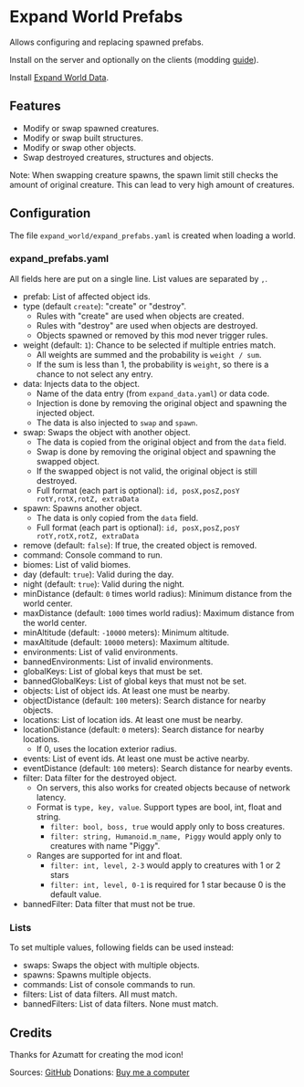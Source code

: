 # Expand World Prefabs

Allows configuring and replacing spawned prefabs.

Install on the server and optionally on the clients (modding [guide](https://youtu.be/L9ljm2eKLrk)).

Install [Expand World Data](https://valheim.thunderstore.io/package/JereKuusela/Expand_World_Data/).

## Features

- Modify or swap spawned creatures.
- Modify or swap built structures.
- Modify or swap other objects.
- Swap destroyed creatures, structures and objects.

Note: When swapping creature spawns, the spawn limit still checks the amount of original creature. This can lead to very high amount of creatures.

## Configuration

The file `expand_world/expand_prefabs.yaml` is created when loading a world.

### expand_prefabs.yaml

All fields here are put on a single line. List values are separated by `,`.

- prefab: List of affected object ids.
- type (default `create`): "create" or "destroy".
  - Rules with "create" are used when objects are created.
  - Rules with "destroy" are used when objects are destroyed.
  - Objects spawned or removed by this mod never trigger rules.
- weight (default: `1`): Chance to be selected if multiple entries match.
  - All weights are summed and the probability is `weight / sum`.
  - If the sum is less than 1, the probability is `weight`, so there is a chance to not select any entry.
- data: Injects data to the object.
  - Name of the data entry (from `expand_data.yaml`) or data code.
  - Injection is done by removing the original object and spawning the injected object.
  - The data is also injected to `swap` and `spawn`.
- swap: Swaps the object with another object.
  - The data is copied from the original object and from the `data` field.
  - Swap is done by removing the original object and spawning the swapped object.
  - If the swapped object is not valid, the original object is still destroyed.
  - Full format (each part is optional): `id, posX,posZ,posY rotY,rotX,rotZ, extraData`
- spawn: Spawns another object.
  - The data is only copied from the `data` field.
  - Full format (each part is optional): `id, posX,posZ,posY rotY,rotX,rotZ, extraData`
- remove (default: `false`): If true, the created object is removed.
- command: Console command to run.
- biomes: List of valid biomes.
- day (default: `true`): Valid during the day.
- night (default: `true`): Valid during the night.
- minDistance (default: `0` times world radius): Minimum distance from the world center.
- maxDistance (default: `1000` times world radius): Maximum distance from the world center.
- minAltitude (default: `-10000` meters): Minimum altitude.
- maxAltitude (default: `10000` meters): Maximum altitude.
- environments: List of valid environments.
- bannedEnvironments: List of  invalid environments.
- globalKeys: List of global keys that must be set.
- bannedGlobalKeys: List of  global keys that must not be set.
- objects: List of  object ids. At least one must be nearby.
- objectDistance (default: `100` meters): Search distance for nearby objects.
- locations: List of location ids. At least one must be nearby.
- locationDistance (default: `0` meters): Search distance for nearby locations.
  - If 0, uses the location exterior radius.
- events: List of event ids. At least one must be active nearby.
- eventDistance (default: `100` meters): Search distance for nearby events.
- filter: Data filter for the destroyed object.
  - On servers, this also works for created objects because of network latency.
  - Format is `type, key, value`. Support types are bool, int, float and string.
    - `filter: bool, boss, true` would apply only to boss creatures.
    - `filter: string, Humanoid.m_name, Piggy` would apply only to creatures with name "Piggy".
  - Ranges are supported for int and float.
    - `filter: int, level, 2-3` would apply to creatures with 1 or 2 stars
    - `filter: int, level, 0-1` is required for 1 star because 0 is the default value.
- bannedFilter: Data filter that must not be true.

### Lists

To set multiple values, following fields can be used instead:

- swaps: Swaps the object with multiple objects.
- spawns: Spawns multiple objects.
- commands: List of console commands to run.
- filters: List of data filters. All must match.
- bannedFilters: List of data filters. None must match.

## Credits

Thanks for Azumatt for creating the mod icon!

Sources: [GitHub](https://github.com/JereKuusela/valheim-expand_world_prefabs)
Donations: [Buy me a computer](https://www.buymeacoffee.com/jerekuusela)
